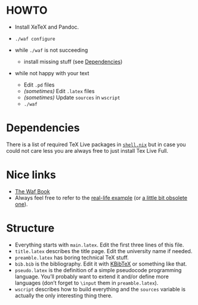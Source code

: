 HOWTO
======

*   Install XeTeX and Pandoc.
*   `./waf configure`
*   while `./waf` is not succeeding

    * install missing stuff (see [Dependencies](#dependencies))

*   while not happy with your text

    * Edit `.pd` files
    * _(sometimes)_ Edit `.latex` files
    * _(sometimes)_ Update `sources` in `wscript`
    * `./waf`



Dependencies
=============

There is a list of required TeX Live packages in [`shell.nix`](shell.nix) but in case you could not care less you are always free to just install Tex Live Full.



Nice links
===========

* [The Waf Book](https://waf.io/book/)
* Always feel free to refer to the [real-life example](https://github.com/kirelagin/masters/tree/master) (or [a little bit obsolete one](https://github.com/kirelagin/ninja-thesis/tree/master)).



Structure
==========

* Everything starts with `main.latex`.
  Edit the first three lines of this file.
* `title.latex` describes the title page.
  Edit the university name if needed.
* `preamble.latex` has boring technical TeX stuff.
* `bib.bib` is the bibliography.
  Edit it with [KBibTeX](http://home.gna.org/kbibtex/) or something like that.
* `pseudo.latex` is the definition of a simple pseudocode programming language.
  You’ll probably want to extend it and/or define more languages (don’t forget
  to `\input` them in `preamble.latex`).
* `wscript` describes how to build everything and the `sources` variable
  is actually the only interesting thing there.
